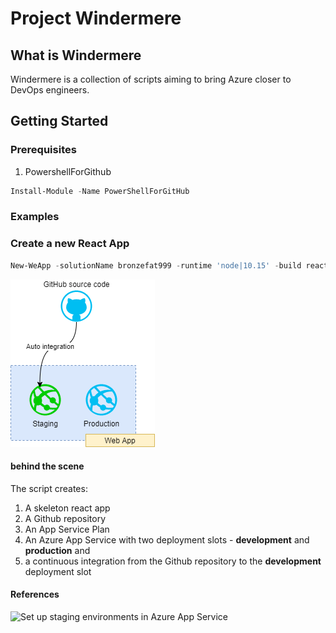 # Project Windermere

## What is Windermere 
Windermere is a collection of scripts aiming to bring Azure closer to DevOps engineers. 

## Getting Started

### Prerequisites

1. PowershellForGithub

``` powershell
Install-Module -Name PowerShellForGitHub
```

### Examples 
### Create a new React App

```powershell
New-WeApp -solutionName bronzefat999 -runtime 'node|10.15' -build react -size small
```

![Create an classic app](https://github.com/gaogang/windermere/blob/master/Docs/Images/we-classic-app.png)

#### behind the scene 

The script creates:
 1. A skeleton react app 
 2. A Github repository
 3. An App Service Plan
 4. An Azure App Service with two deployment slots - **development** and **production** and
 5. a continuous integration from the Github repository to the **development** deployment slot

 #### References
 ![Set up staging environments in Azure App Service](https://docs.microsoft.com/en-us/azure/app-service/deploy-staging-slots)


